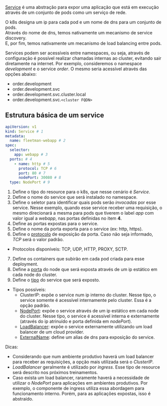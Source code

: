 [Service](https://kubernetes.io/docs/concepts/services-networking/service/) é uma abstração para expor uma aplicação que está em execução através de um conjunto de pods como um serviço de rede.

O k8s designa um ip para cada pod e um nome de dns para um conjunto de pods.
<br/>Através do nome de dns, temos nativamente um mecanismo de service discovery.
<br/>E, por fim, temos nativamente um mecanismo de load balancing entre pods.

Services podem ser acessíveis entre namespaces, ou seja, através de configuração é possível realizar chamadas internas ao cluster, evitando sair diretamente na internet.
Por exemplo, consideremos o namespace *development* e o service *order*. O mesmo seria acessível através das opções abaixo:
  - order.development
  - order.development.svc
  - order.development.svc.cluster.local
  - order.development.svc.```<cluster FQDN>```

## Estrutura básica de um service

```yaml
apiVersion: v1
kind: Service # 1
metadata:
  name: fleetman-webapp # 2
spec:
  selector:
    app: webapp # 3
  ports: # 4
    - name: http # 5
      protocol: TCP # 6
      port: 80 # 7
      nodePort: 30080 # 8
  type: NodePort # 9
```

1. Define o tipo do resource para o k8s, que nesse cenário é *Service*.
2. Define o nome do service que será instalado no namespace.
3. Define o seletor para identificar quais pods serão *invocadas* por esse service.
   Nesse exemplo, quando esse service receber uma requisição, o mesmo direcionará a mesma para pods que tiverem o label *app* com valor igual a *webapp*, nas portas definidas no item **4**.
4. Define as portas expostas para o service.
5. Define o nome da porta exporta para o service (ex: http, https).
6. Define o [protocolo](https://kubernetes.io/docs/concepts/services-networking/service/#protocol-support) de exposição da porta. Caso não seja informado, *TCP* será o valor padrão.
  - Protocolos disponíveis: TCP, UDP, HTTP, PROXY, SCTP.
7. Define os containers que subirão em cada pod criada para esse deployment.
8. Define a [porta](https://kubernetes.io/docs/concepts/services-networking/service/#nodeport) do node que será exposta através de um ip estático em cada node do cluster. 
9. Define o [tipo](https://kubernetes.io/docs/concepts/services-networking/service/#publishing-services-service-types) do service que será exposto.
- Tipos possíveis:
  - ClusterIP: expõe o service num ip interno do cluster. Nesse tipo, o service somente é acessível internamente pelo cluster. Essa é a opção padrão.
  - [NodePort](https://kubernetes.io/docs/concepts/services-networking/service/#nodeport): expõe o service através de um ip estático em cada node do cluster. Nesse tipo, o service é acessível interna e externamente (através do ip atrinuído e porta definida em *nodePort*).
  - [LoadBalancer](https://kubernetes.io/docs/concepts/services-networking/service/#loadbalancer): expõe o service externamente utilizando um load balancer de um cloud provider.
  - [ExternalName](https://kubernetes.io/docs/concepts/services-networking/service/#externalname): define um alias de dns para exposição do service.

Dicas:
  - Considerando que num ambiente produtivo haverá um load balancer para receber as requisições, a opção mais utilizada será o *ClusterIP*.
  - *LoadBalancer* geralmente é utilizado por *ingress*. Esse tipo de resource será descrito nos próximos treinamentos.
  - Caso exista um load balancer, raramente haverá a necessidade de utilizar o *NodePort* para aplicações em ambientes produtivos. Por exemplo, o componente de ingress utiliza essa abordagem para funcionamento interno. Porém, para as aplicações expostas, isso é abstraído.
  